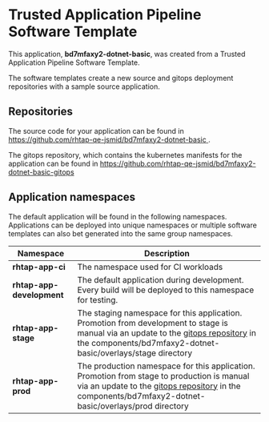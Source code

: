 # Trusted Application Pipeline Software Template

This application, **bd7mfaxy2-dotnet-basic**, was created from a Trusted Application Pipeline Software Template.

The software templates create a new source and gitops deployment repositories with a sample source application. 

## Repositories

The source code for your application can be found in [https://github.com/rhtap-qe-jsmid/bd7mfaxy2-dotnet-basic ](https://github.com/rhtap-qe-jsmid/bd7mfaxy2-dotnet-basic ).
 
The gitops repository, which contains the kubernetes manifests for the application can be found in 
[https://github.com/rhtap-qe-jsmid/bd7mfaxy2-dotnet-basic-gitops ](https://github.com/rhtap-qe-jsmid/bd7mfaxy2-dotnet-basic-gitops ) 

## Application namespaces 

The default application will be found in the following namespaces. Applications can be deployed into unique namespaces or multiple software templates can also bet generated into the same group namespaces.  

|  Namespace   |  Description   |  
| -------- | -------- |
| **rhtap-app-ci** | The namespace used for CI workloads |
| **rhtap-app-development** | The default application during development. Every build will be deployed to this namespace for testing. |
| **rhtap-app-stage** | The staging namespace for this application. Promotion from development to stage is manual via an update to the [gitops repository](https://github.com/rhtap-qe-jsmid/bd7mfaxy2-dotnet-basic-gitops ) in the components/bd7mfaxy2-dotnet-basic/overlays/stage directory |
| **rhtap-app-prod** | The production namespace for this application. Promotion from stage to production is manual via an update to the [gitops repository](https://github.com/rhtap-qe-jsmid/bd7mfaxy2-dotnet-basic-gitops ) in the components/bd7mfaxy2-dotnet-basic/overlays/prod directory |